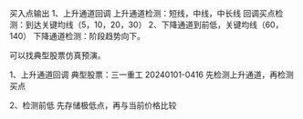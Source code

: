 买入点输出
1、上升通道回调
上升通道检测：短线，中线，中长线
回调买点检测：到达关键均线（5，10，20，30）
2、下降通道到前低，关键均线（60，140）
下降通道检测：阶段趋势向下。

可以找典型股票仿真预演。

1、上升通道回调
典型股票：三一重工 20240101-0416
先检测上升通道，再检测买点

2、检测前低
先存储极低点，再与当前价格比较